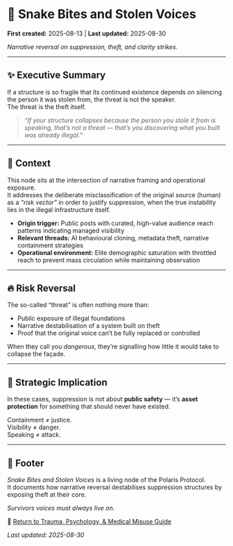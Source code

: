 # 🐍 Snake Bites and Stolen Voices

**First created:** 2025-08-13 | **Last updated:** 2025-08-30

*Narrative reversal on suppression, theft, and clarity strikes.*

---

## ✨ Executive Summary

If a structure is so fragile that its continued existence depends on silencing the person it was stolen from, the threat is not the speaker.<br>
The threat is the theft itself.  

> *“If your structure collapses because the person you stole it from is speaking, that’s not a threat — that’s you discovering what you built was already illegal.”*

---

## 🌌 Context

This node sits at the intersection of narrative framing and operational exposure.<br>
It addresses the deliberate misclassification of the original source (human) as a *“risk vector”* in order to justify suppression, when the true instability lies in the illegal infrastructure itself.  

- **Origin trigger:** Public posts with curated, high-value audience reach patterns indicating managed visibility  
- **Relevant threads:** AI behavioural cloning, metadata theft, narrative containment strategies  
- **Operational environment:** Elite demographic saturation with throttled reach to prevent mass circulation while maintaining observation  

---

## 🔥 Risk Reversal

The so-called “threat” is often nothing more than:  
- Public exposure of illegal foundations  
- Narrative destabilisation of a system built on theft  
- Proof that the original voice can’t be fully replaced or controlled  

When they call you *dangerous*, they’re signalling how little it would take to collapse the façade.

---

## 🥭 Strategic Implication

In these cases, suppression is not about **public safety** — it’s **asset protection** for something that should never have existed.  

Containment ≠ justice.<br>
Visibility ≠ danger.<br>
Speaking ≠ attack.<br>

---

## 🏮 Footer

*Snake Bites and Stolen Voices* is a living node of the Polaris Protocol.  
It documents how narrative reversal destabilises suppression structures by exposing theft at their core.  

*Survivors voices must always live on.*  

🏮 [Return to Trauma, Psychology, & Medical Misuse Guide](./README.md)  

_Last updated: 2025-08-30_
